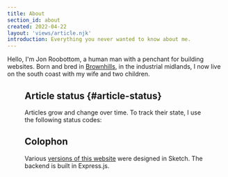 ```yaml
---
title: About
section_id: about
created: 2022-04-22
layout: 'views/article.njk'
introduction: Everything you never wanted to know about me.
---
```

Hello, I'm Jon Roobottom, a human man with a penchant for building websites. Born and bred in [Brownhills](/articles/walking-around-brownhills/), in the industrial midlands, I now live on the south coast with my wife and two children.

<figure url='/images/roo-fam.jpeg' caption='Hanging out with my family at the Upside Down House in Brighton.' classes='wide' transform='wide'>

## Article status {#article-status}
Articles grow and change over time. To track their state, I use the following status codes:

<statusNames>

## Colophon
Various [versions of this website](/time-travel) were designed in Sketch. The backend is built in Express.js.